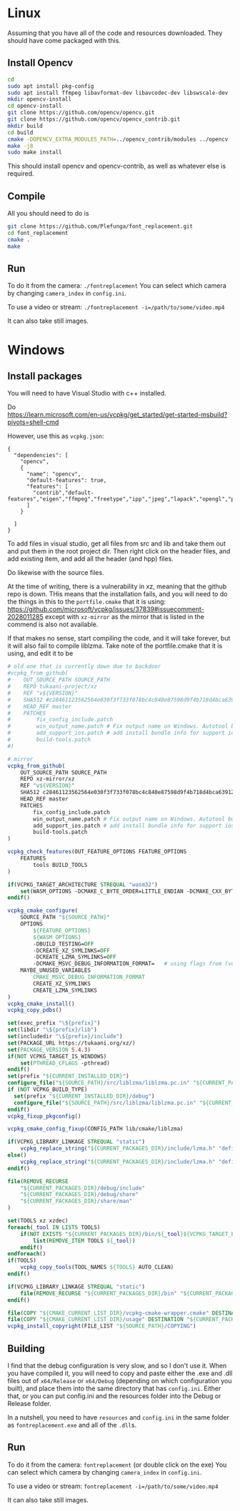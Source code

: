 # Linux

Assuming that you have all of the code and resources downloaded. They should have come packaged with this.

## Install Opencv
```bash
cd
sudo apt install pkg-config     
sudo apt install ffmpeg libavformat-dev libavcodec-dev libswscale-dev 
mkdir opencv-install
cd opencv-install
git clone https://github.com/opencv/opencv.git
git clone https://github.com/opencv/opencv_contrib.git
mkdir build
cd build
cmake -DOPENCV_EXTRA_MODULES_PATH=../opencv_contrib/modules ../opencv
make -j8
sudo make install
```
This should install opencv and opencv-contrib, as well as whatever else is required.

## Compile
All you should need to do is
```bash
git clone https://github.com/Plefunga/font_replacement.git
cd font_replacement
cmake .
make
```

## Run
To do it from the camera:
`./fontreplacement`
You can select which camera by changing `camera_index` in `config.ini`.

To use a video or stream:
`./fontreplacement -i=/path/to/some/video.mp4`

It can also take still images.

# Windows
## Install packages
You will need to have Visual Studio with c++ installed.

Do<br />
https://learn.microsoft.com/en-us/vcpkg/get_started/get-started-msbuild?pivots=shell-cmd

However, use this as `vcpkg.json`:
```
{
  "dependencies": [
    "opencv",
    {
      "name": "opencv",
      "default-features": true,
      "features": [
        "contrib","default-features","eigen","ffmpeg","freetype","ipp","jpeg","lapack","opengl","png","tbb","tiff","vulkan","webp"
      ]
    }
    
  ]
}
```

To add files in visual studio, get all files from src and lib and take them out and put them in the root project dir.
Then right click on the header files, and add existing item, and add all the header (and hpp) files.

Do likewise with the source files.

At the time of writing, there is a vulnerability in xz, meaning that the github repo is down. THis means that the installation fails, and you will need to do the things in this to the `portfile.cmake` that it is using:
https://github.com/microsoft/vcpkg/issues/37839#issuecomment-2028011285
except with `xz-mirror` as the mirror that is listed in the commend is also not available.

If that makes no sense, start compiling the code, and it will take forever, but it will also fail to compile liblzma. Take note of the portfile.cmake that it is using, and edit it to be
```cmake
# old one that is currently down due to backdoor
#vcpkg_from_github(
#    OUT_SOURCE_PATH SOURCE_PATH
#    REPO tukaani-project/xz
#    REF "v${VERSION}"
#    SHA512 #c28461123562564e030f3f733f078bc4c840e87598d9f4b718d4bca639120d8133f969c45d7bdc62f33f081d789ec0f14a1791fb7da185156#82bfe3c0c7362e0
#    HEAD_REF master
#    PATCHES
#        fix_config_include.patch
#        win_output_name.patch # Fix output name on Windows. Autotool build does not generate lib prefixed #libraries on windows. 
#        add_support_ios.patch # add install bundle info for support ios 
#        build-tools.patch
#)

# mirror
vcpkg_from_github(
    OUT_SOURCE_PATH SOURCE_PATH
    REPO xz-mirror/xz
    REF "v${VERSION}"
    SHA512 c28461123562564e030f3f733f078bc4c840e87598d9f4b718d4bca639120d8133f969c45d7bdc62f33f081d789ec0f14a1791fb7da18515682bfe3c0c7362e0
    HEAD_REF master
    PATCHES
        fix_config_include.patch
        win_output_name.patch # Fix output name on Windows. Autotool build does not generate lib prefixed libraries on windows. 
        add_support_ios.patch # add install bundle info for support ios 
        build-tools.patch
)

vcpkg_check_features(OUT_FEATURE_OPTIONS FEATURE_OPTIONS
    FEATURES
        tools BUILD_TOOLS
)

if(VCPKG_TARGET_ARCHITECTURE STREQUAL "wasm32")
    set(WASM_OPTIONS -DCMAKE_C_BYTE_ORDER=LITTLE_ENDIAN -DCMAKE_CXX_BYTE_ORDER=LITTLE_ENDIAN)
endif()

vcpkg_cmake_configure(
    SOURCE_PATH "${SOURCE_PATH}"
    OPTIONS
        ${FEATURE_OPTIONS}
        ${WASM_OPTIONS}
        -DBUILD_TESTING=OFF
        -DCREATE_XZ_SYMLINKS=OFF
        -DCREATE_LZMA_SYMLINKS=OFF
        -DCMAKE_MSVC_DEBUG_INFORMATION_FORMAT=   # using flags from (vcpkg) toolchain
    MAYBE_UNUSED_VARIABLES
        CMAKE_MSVC_DEBUG_INFORMATION_FORMAT
        CREATE_XZ_SYMLINKS
        CREATE_LZMA_SYMLINKS
)
vcpkg_cmake_install()
vcpkg_copy_pdbs()

set(exec_prefix "\${prefix}")
set(libdir "\${prefix}/lib")
set(includedir "\${prefix}/include")
set(PACKAGE_URL https://tukaani.org/xz/)
set(PACKAGE_VERSION 5.4.3)
if(NOT VCPKG_TARGET_IS_WINDOWS)
    set(PTHREAD_CFLAGS -pthread)
endif()
set(prefix "${CURRENT_INSTALLED_DIR}")
configure_file("${SOURCE_PATH}/src/liblzma/liblzma.pc.in" "${CURRENT_PACKAGES_DIR}/lib/pkgconfig/liblzma.pc" @ONLY)
if (NOT VCPKG_BUILD_TYPE)
  set(prefix "${CURRENT_INSTALLED_DIR}/debug")
  configure_file("${SOURCE_PATH}/src/liblzma/liblzma.pc.in" "${CURRENT_PACKAGES_DIR}/debug/lib/pkgconfig/liblzma.pc" @ONLY)
endif()
vcpkg_fixup_pkgconfig()

vcpkg_cmake_config_fixup(CONFIG_PATH lib/cmake/liblzma)

if(VCPKG_LIBRARY_LINKAGE STREQUAL "static")
    vcpkg_replace_string("${CURRENT_PACKAGES_DIR}/include/lzma.h" "defined(LZMA_API_STATIC)" "1")
else()
    vcpkg_replace_string("${CURRENT_PACKAGES_DIR}/include/lzma.h" "defined(LZMA_API_STATIC)" "0")
endif()

file(REMOVE_RECURSE
    "${CURRENT_PACKAGES_DIR}/debug/include"
    "${CURRENT_PACKAGES_DIR}/debug/share"
    "${CURRENT_PACKAGES_DIR}/share/man"
)

set(TOOLS xz xzdec)
foreach(_tool IN LISTS TOOLS)
    if(NOT EXISTS "${CURRENT_PACKAGES_DIR}/bin/${_tool}${VCPKG_TARGET_EXECUTABLE_SUFFIX}")
        list(REMOVE_ITEM TOOLS ${_tool})
    endif()
endforeach()
if(TOOLS)
    vcpkg_copy_tools(TOOL_NAMES ${TOOLS} AUTO_CLEAN)
endif()

if(VCPKG_LIBRARY_LINKAGE STREQUAL "static")
    file(REMOVE_RECURSE "${CURRENT_PACKAGES_DIR}/bin" "${CURRENT_PACKAGES_DIR}/debug/bin")
endif()

file(COPY "${CMAKE_CURRENT_LIST_DIR}/vcpkg-cmake-wrapper.cmake" DESTINATION "${CURRENT_PACKAGES_DIR}/share/${PORT}")
file(COPY "${CMAKE_CURRENT_LIST_DIR}/usage" DESTINATION "${CURRENT_PACKAGES_DIR}/share/${PORT}")
vcpkg_install_copyright(FILE_LIST "${SOURCE_PATH}/COPYING")
```

## Building
I find that the debug configuration is very slow, and so I don't use it. When you have compiled it, you will need to copy and paste either the .exe and .dll files out of `x64/Release` or `x64/Debug` (depending on which configuration you built), and place them into the same directory that has `config.ini`. Either that, or you can put config.ini and the resources folder into the Debug or Release folder.<br />

In a nutshell, you need to have `resources` and `config.ini` in the same folder as `fontreplacement.exe` and all of the `.dll`s.

## Run
To do it from the camera:
`fontreplacement` (or double click on the exe)
You can select which camera by changing `camera_index` in `config.ini`.

To use a video or stream:
`fontreplacement -i=/path/to/some/video.mp4`

It can also take still images.